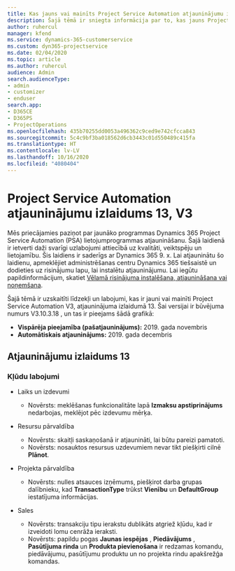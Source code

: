 ```yaml
---
title: Kas jauns vai mainīts Project Service Automation atjauninājumu izlaidumā 13, V3
description: Šajā tēmā ir sniegta informācija par to, kas jauns Project Service Automation atjauninājuma izlaidumā 13, 3. versijā
author: ruhercul
manager: kfend
ms.service: dynamics-365-customerservice
ms.custom: dyn365-projectservice
ms.date: 02/04/2020
ms.topic: article
ms.author: ruhercul
audience: Admin
search.audienceType:
- admin
- customizer
- enduser
search.app:
- D365CE
- D365PS
- ProjectOperations
ms.openlocfilehash: 435b70255dd0053a496362c9ced9e742cfcca843
ms.sourcegitcommit: 5c4c9bf3ba018562d6cb3443c01d550489c415fa
ms.translationtype: HT
ms.contentlocale: lv-LV
ms.lasthandoff: 10/16/2020
ms.locfileid: "4080404"
---
```

# <a name="project-service-automation-update-release-13-v3"></a>Project Service Automation atjauninājumu izlaidums 13, V3
Mēs priecājamies paziņot par jaunāko programmas Dynamics 365 Project Service Automation (PSA) lietojumprogrammas atjaunināšanu. Šajā laidienā ir ietverti daži svarīgi uzlabojumi attiecībā uz kvalitāti, veiktspēju un lietojamību. Šis laidiens ir saderīgs ar Dynamics 365 9. x. Lai atjauninātu šo laidienu, apmeklējiet administrēšanas centru Dynamics 365 tiešsaistē un dodieties uz risinājumu lapu, lai instalētu atjauninājumu. Lai iegūtu papildinformācijum, skatiet [Vēlamā risinājuma instalēšana, atjaunināšana vai noņemšana](https://docs.microsoft.com/power-platform/admin/install-remove-preferred-solution).

Šajā tēmā ir uzskaitīti līdzekļi un labojumi, kas ir jauni vai mainīti Project Service Automation V3, atjauninājuma izlaidumā 13. Šai versijai ir būvējuma numurs V3.10.3.18 , un tas ir pieejams šādā grafikā:

- **Vispārēja pieejamība (pašatjauninājums):** 2019. gada novembris
- **Automātiskais atjauninājums:** 2019. gada decembris


## <a name="update-release-13"></a>Atjauninājumu izlaidums 13 

### <a name="bug-fixes"></a>Kļūdu labojumi

- Laiks un izdevumi

     - Novērsts: meklēšanas funkcionalitāte lapā **Izmaksu apstiprinājums** nedarbojas, meklējot pēc izdevumu mērķa.

- Resursu pārvaldība

     - Novērsts: skaitļi saskaņošanā ir atjaunināti, lai būtu pareizi pamatoti.
     - Novērsts: nosauktos resursus uzdevumiem nevar tikt piešķirti cilnē **Plānot**.

- Projekta pārvaldība

     - Novērsts: nulles atsauces izņēmums, piešķirot darba grupas dalībnieku, kad **TransactionType** trūkst **Vienību** un **DefaultGroup** iestatījuma informācijas.

- Sales

     - Novērsts: transakciju tipu ierakstu dublikāts atgriež kļūdu, kad ir izveidoti lomu cenrāža ieraksti.
     - Novērsts: papildu pogas **Jaunas iespējas** , **Piedāvājums** , **Pasūtījuma rinda** un **Produkta pievienošana** ir redzamas komandu, piedāvājumu, pasūtījumu produktu un no projekta rindu apakšrežģa komandas.


